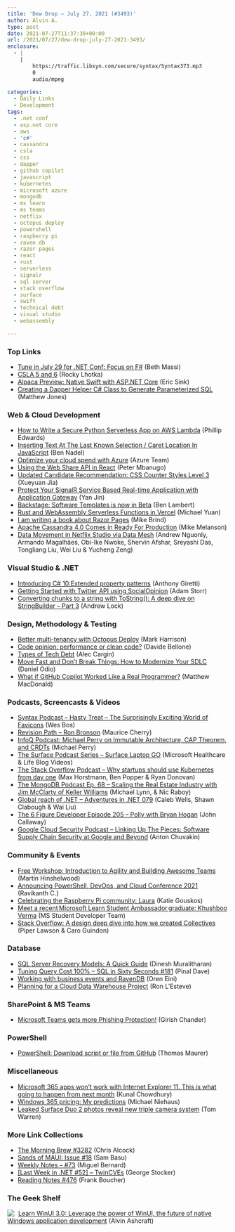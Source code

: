 ```yaml
---
title: 'Dew Drop – July 27, 2021 (#3493)'
author: Alvin A.
type: post
date: 2021-07-27T11:37:38+00:00
url: /2021/07/27/dew-drop-july-27-2021-3493/
enclosure:
  - |
    |
        https://traffic.libsyn.com/secure/syntax/Syntax373.mp3
        0
        audio/mpeg
        
categories:
  - Daily Links
  - Development
tags:
  - .net conf
  - asp.net core
  - aws
  - 'c#'
  - cassandra
  - csla
  - css
  - dapper
  - github copilot
  - javascript
  - kubernetes
  - microsoft azure
  - mongodb
  - ms learn
  - ms teams
  - netflix
  - octopus deploy
  - powershell
  - raspberry pi
  - raven db
  - razor pages
  - react
  - rust
  - serverless
  - signalr
  - sql server
  - stack overflow
  - surface
  - swift
  - technical debt
  - visual studio
  - webassembly

---
```

### <a name="top"></a>Top Links

  * <a href="https://devblogs.microsoft.com/dotnet/tune-in-july-29-for-net-conf-focus-on-f/?WT.mc_id=DOP-MVP-4025064" target="_blank" rel="noopener">Tune in July 29 for .NET Conf: Focus on F#</a> (Beth Massi)
  * <a href="https://blog.lhotka.net/2021/07/26/CSLA-5-and-6" target="_blank" rel="noopener">CSLA 5 and 6</a> (Rocky Lhotka)
  * <a href="https://ericsink.com/entries/swift_alpaca.html" target="_blank" rel="noopener">Alpaca Preview: Native Swift with ASP.NET Core</a> (Eric Sink)
  * <a href="http://feedproxy.google.com/~r/ExceptionNotFound/~3/Uz6gE6GzOeU/" target="_blank" rel="noopener">Creating a Dapper Helper C# Class to Generate Parameterized SQL</a> (Matthew Jones)



### <a name="web"></a>Web & Cloud Development

  * <a href="https://developer.okta.com/blog/2021/07/26/python-serverless" target="_blank" rel="noopener">How to Write a Secure Python Serverless App on AWS Lambda</a> (Phillip Edwards)
  * <a href="https://www.bennadel.com/blog/4086-inserting-text-at-the-last-known-selection-caret-location-in-javascript.htm" target="_blank" rel="noopener">Inserting Text At The Last Known Selection / Caret Location In JavaScript</a> (Ben Nadel)
  * <a href="https://azure.microsoft.com/blog/optimize-your-cloud-spend-with-azure/?WT.mc_id=DOP-MVP-4025064" target="_blank" rel="noopener">Optimize your cloud spend with Azure</a> (Azure Team)
  * <a href="https://www.telerik.com/blogs/using-web-share-api-react" target="_blank" rel="noopener">Using the Web Share API in React</a> (Peter Mbanugo)
  * <a href="https://www.w3.org/blog/news/archives/9169" target="_blank" rel="noopener">Updated Candidate Recommendation: CSS Counter Styles Level 3</a> (Xueyuan Jia)
  * <a href="https://dev.to/azure/protect-your-signalr-service-based-real-time-application-with-application-gateway-31cf" target="_blank" rel="noopener">Protect Your SignalR Service Based Real-time Application with Application Gateway</a> (Yan Jin)
  * <a href="https://backstage.io/blog/2021/07/26/software-templates-are-now-in-beta.html" target="_blank" rel="noopener">Backstage: Software Templates is now in Beta</a> (Ben Lambert)
  * <a href="https://thenewstack.io/rust-and-webassembly-serverless-functions-in-vercel/" target="_blank" rel="noopener">Rust and WebAssembly Serverless Functions in Vercel</a> (Michael Yuan)
  * <a href="https://www.mikesdotnetting.com/article/356/i-am-writing-a-book-about-razor-pages" target="_blank" rel="noopener">I am writing a book about Razor Pages</a> (Mike Brind)
  * <a href="https://thenewstack.io/apache-cassandra-4-0-comes-in-ready-for-production/" target="_blank" rel="noopener">Apache Cassandra 4.0 Comes in Ready For Production</a> (Mike Melanson)
  * <a href="https://netflixtechblog.com/data-movement-in-netflix-studio-via-data-mesh-3fddcceb1059?source=rss----2615bd06b42e---4" target="_blank" rel="noopener">Data Movement in Netflix Studio via Data Mesh</a> (Andrew Nguonly, Armando Magalhães, Obi-Ike Nwoke, Shervin Afshar, Sreyashi Das, Tongliang Liu, Wei Liu & Yucheng Zeng)



### <a name="dotnet"></a>Visual Studio & .NET

  * <a href="https://anthonygiretti.com/2021/07/27/introducing-c-10extended-property-patterns/" target="_blank" rel="noopener">Introducing C# 10:Extended property patterns</a> (Anthony Giretti)
  * <a href="http://feedproxy.google.com/~r/WestDiscGolf/~3/sUpI8GE2BdA/getting-started-with-twitter-api-using-socialopinion" target="_blank" rel="noopener">Getting Started with Twitter API using SocialOpinion</a> (Adam Storr)
  * <a href="https://andrewlock.net/a-deep-dive-on-stringbuilder-part-3-converting-chunks-to-a-string-with-tostring/" target="_blank" rel="noopener">Converting chunks to a string with ToString(): A deep dive on StringBuilder &#8211; Part 3</a> (Andrew Lock)



### <a name="design"></a>Design, Methodology & Testing

  * <a href="http://feedproxy.google.com/~r/OctopusDeploy/~3/eCmqzUb7eMw/better-multi-tenancy-with-octopus" target="_blank" rel="noopener">Better multi-tenancy with Octopus Deploy</a> (Mark Harrison)
  * <a href="https://www.code4it.dev/blog/clean-code-vs-performance" target="_blank" rel="noopener">Code opinion: performance or clean code?</a> (Davide Bellone)
  * <a href="https://bignerdranch.com/blog/types-of-tech-debt/" target="_blank" rel="noopener">Types of Tech Debt</a> (Alec Cargin)
  * <a href="https://thenewstack.io/move-fast-and-dont-break-things-how-to-modernize-your-sdlc/" target="_blank" rel="noopener">Move Fast and Don’t Break Things: How to Modernize Your SDLC</a> (Daniel Odio)
  * <a href="https://medium.com/young-coder/what-if-github-copilot-worked-like-a-real-programmer-337581375aae?source=rss----d3d5cbdde463---4" target="_blank" rel="noopener">What if GitHub Copilot Worked Like a Real Programmer?</a> (Matthew MacDonald)



### <a name="podcasts"></a>Podcasts, Screencasts & Videos

  * <a href="https://traffic.libsyn.com/secure/syntax/Syntax373.mp3" target="_blank" rel="noopener">Syntax Podcast &#8211; Hasty Treat &#8211; The Surprisingly Exciting World of Favicons</a> (Wes Bos)
  * <a href="https://revisionpath.com/ron-bronson" target="_blank" rel="noopener">Revision Path &#8211; Ron Bronson</a> (Maurice Cherry)
  * <a href="https://www.infoq.com/podcasts/michael-perry-crdts-art-of-immutable-architecture/?utm_campaign=infoq_content&utm_source=infoq&utm_medium=feed&utm_term=global" target="_blank" rel="noopener">InfoQ Podcast: Michael Perry on Immutable Architecture, CAP Theorem, and CRDTs</a> (Michael Perry)
  * <a href="http://www.youtube.com/watch?v=pB4LRkd4l2o" target="_blank" rel="noopener">The Surface Podcast Series &#8211; Surface Laptop GO</a> (Microsoft Healthcare & Life Blog Videos)
  * <a href="https://stackoverflow.blog/2021/07/27/podcast-361-why-startups-should-use-kubernetes-from-day-one/" target="_blank" rel="noopener">The Stack Overflow Podcast &#8211; Why startups should use Kubernetes from day one</a> (Max Horstmann, Ben Popper & Ryan Donovan)
  * <a href="https://mongodb.libsyn.com/ep-68-scaling-the-real-estate-industry-with-jim-mcclarty-of-keller-williams" target="_blank" rel="noopener">The MongoDB Podcast Ep. 68 &#8211; Scaling the Real Estate Industry with Jim McClarty of Keller Williams</a> (Michael Lynn, & Nic Raboy)
  * <a href="https://devchat.tv/adventures-in-dotnet/global-reach-of-net-net-079/" target="_blank" rel="noopener">Global reach of .NET &#8211; Adventures in .NET 079</a> (Caleb Wells, Shawn Clabough & Wai Liu)
  * <a href="https://6figuredev.com/podcast/episode-205-polly-with-bryan-hogan/" target="_blank" rel="noopener">The 6 Figure Developer Episode 205 – Polly with Bryan Hogan</a> (John Callaway)
  * <a href="https://cloudsecuritypodcast.libsyn.com/linking-up-the-pieces-software-supply-chain-security-at-google-and-beyond" target="_blank" rel="noopener">Google Cloud Security Podcast &#8211; Linking Up The Pieces: Software Supply Chain Security at Google and Beyond</a> (Anton Chuvakin)



### <a name="events"></a>Community & Events

  * <a href="https://nkdagility.com/blog/free-workshop-introduction-to-agility-and-building-awesome-teams/" target="_blank" rel="noopener">Free Workshop: Introduction to Agility and Building Awesome Teams</a> (Martin Hinshelwood)
  * <a href="https://powershellmagazine.com/2021/07/26/announcing-powershell-devops-and-cloud-conference-2021/" target="_blank" rel="noopener">Announcing PowerShell, DevOps, and Cloud Conference 2021</a> (Ravikanth C.)
  * <a href="https://www.raspberrypi.org/blog/community-stories-laura-robotics-girls-tech/" target="_blank" rel="noopener">Celebrating the Raspberry Pi community: Laura</a> (Katie Gouskos)
  * <a href="https://techcommunity.microsoft.com/t5/student-developer-blog/meet-a-recent-microsoft-learn-student-ambassador-graduate/ba-p/2587641?WT.mc_id=DOP-MVP-4025064" target="_blank" rel="noopener">Meet a recent Microsoft Learn Student Ambassador graduate: Khushboo Verma</a> (MS Student Developer Team)
  * <a href="https://stackoverflow.blog/2021/07/26/a-design-deep-dive-into-how-we-created-collectives/" target="_blank" rel="noopener">Stack Overflow: A design deep dive into how we created Collectives</a> (Piper Lawson & Caro Guindon)



### <a name="sql"></a>Database

  * <a href="https://www.syncfusion.com/blogs/post/sql-server-recovery-models-a-quick-guide.aspx" target="_blank" rel="noopener">SQL Server Recovery Models: A Quick Guide</a> (Dinesh Muralitharan)
  * <a href="https://blog.sqlauthority.com/2021/07/27/tuning-query-cost-100-sql-in-sixty-seconds-181/?utm_source=rss&utm_medium=rss&utm_campaign=tuning-query-cost-100-sql-in-sixty-seconds-181" target="_blank" rel="noopener">Tuning Query Cost 100% – SQL in Sixty Seconds #181</a> (Pinal Dave)
  * <a href="http://feedproxy.google.com/~r/AyendeRahien/~3/5rY14k6cKbM/working-with-business-events-and-ravendb" target="_blank" rel="noopener">Working with business events and RavenDB</a> (Oren Eini)
  * <a href="http://feedproxy.google.com/~r/MSSQLTips-LatestSqlServerTips/~3/_g59trVQwrQ/" target="_blank" rel="noopener">Planning for a Cloud Data Warehouse Project</a> (Ron L&#8217;Esteve)



### <a name="sp"></a>SharePoint & MS Teams

  * <a href="https://techcommunity.microsoft.com/t5/microsoft-defender-for-office/microsoft-teams-gets-more-phishing-protection/ba-p/2585559?WT.mc_id=DOP-MVP-4025064" target="_blank" rel="noopener">Microsoft Teams gets more Phishing Protection!</a> (Girish Chander)



### <a name="ps"></a>PowerShell

  * <a href="https://www.thomasmaurer.ch/2021/07/powershell-download-script-or-file-from-github/" target="_blank" rel="noopener">PowerShell: Download script or file from GitHub</a> (Thomas Maurer)



### <a name="misc"></a>Miscellaneous

  * <a href="http://feedproxy.google.com/~r/kunal2383/~3/D1ClU6tZ9ao/microsoft-drops-internet-explorer-support-from-microsoft-365-apps-services.html" target="_blank" rel="noopener">Microsoft 365 apps won&#8217;t work with Internet Explorer 11. This is what going to happen from next month</a> (Kunal Chowdhury)
  * <a href="https://oofhours.com/2021/07/26/windows-365-pricing-my-predictions/" target="_blank" rel="noopener">Windows 365 pricing: My predictions</a> (Michael Niehaus)
  * <a href="https://www.theverge.com/2021/7/26/22593992/microsoft-surface-duo-2-triple-camera-leak-photos" target="_blank" rel="noopener">Leaked Surface Duo 2 photos reveal new triple camera system</a> (Tom Warren)



### <a name="links"></a>More Link Collections

  * <a href="http://feedproxy.google.com/~r/ReflectivePerspective/~3/Q2vL5B767fI/" target="_blank" rel="noopener">The Morning Brew #3282</a> (Chris Alcock)
  * <a href="https://www.telerik.com/blogs/sands-maui-issue-18" target="_blank" rel="noopener">Sands of MAUI: Issue #18</a> (Sam Basu)
  * <a href="https://blog.miguelbernard.com/weekly-notes-73/" target="_blank" rel="noopener">Weekly Notes &#8211; #73</a> (Miguel Bernard)
  * <a href="https://georgestocker.com/2021/07/26/last-week-in-net-52-twincves/" target="_blank" rel="noopener">[Last Week in .NET #52] – TwinCVEs</a> (George Stocker)
  * <a href="http://www.frankysnotes.com/2021/07/reading-notes-476.html" target="_blank" rel="noopener">Reading Notes #476</a> (Frank Boucher)



### <a name="shelf"></a>The Geek Shelf

<a href="https://www.amazon.com/dp/1800208669/" target="_blank" rel="noopener"><img decoding="async" align="left" style="margin: 0px 5px 0px 0px; border: 0px currentcolor; border-image: none; float: left; display: inline; background-image: none;" src="https://m.media-amazon.com/images/I/41Z9lMC71WL._SS135_.jpg" border="0" /></a>&nbsp;<a href="https://www.amazon.com/dp/1800208669/" target="_blank" rel="noopener">Learn WinUI 3.0: Leverage the power of WinUI, the future of native Windows application development</a> (Alvin Ashcraft)